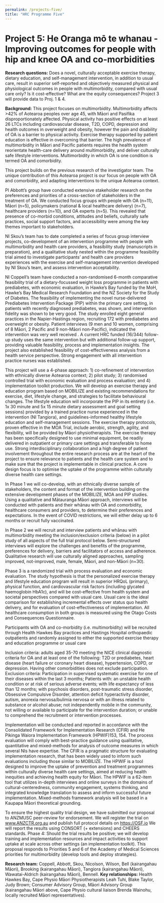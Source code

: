 ```yaml
---
permalink: /projects-five/
title: "HRC Programme Five"
---
```


# Project 5: He Oranga mō te whanau - Improving outcomes for people with hip and knee OA and co-morbidities

**Research questions:** Does a novel, culturally acceptable exercise therapy, dietary education, and self-management intervention, in addition to usual care, result in superior self-reported and objectively measured physical and physiological outcomes in people with multimorbidity, compared with usual care only? Is it cost-effective? What are the equity consequences? Project 3 will provide data to Proj. 1 & 4.

**Background:** This project focuses on multimorbidity. Multimorbidity affects >42% of Aotearoa peoples over age 45, with Māori and Pasifika disproportionately affected. Physical activity has positive effects on at least 26 LTCs including cardiovascular disease, T2D, COPD, depression and health outcomes in overweight and obesity, however the pain and disability of OA is a barrier to physical activity. Exercise therapy supported by patient education is effective in overcoming that barrier. The high prevalence of multimorbidity in Māori and Pacific patients requires the health system reorientate health-care delivery around multimorbidity, and deliver culturally safe lifestyle interventions.
Multimorbidity in which OA is one condition is termed OA and comorbidity. 

This project builds on the previous research of the investigator team. The unique contribution of this Aotearoa project is our focus on people with OA and comorbidity, and adapting interventions to the unique Aotearoa context. 

PI Abbott’s group have conducted extensive stakeholder research on the preferences and priorities of a cross-section of stakeholders in the treatment of OA. We conducted focus groups with people with OA (n=11), Māori (n=5), policymakers (national & local healthcare delivery) (n=7), healthcare providers (n=10), and OA experts (n=5). This revealed that presence of co-morbid conditions, attitudes and beliefs, culturally safe practices, social support factors, and accessibility were among the key themes important to stakeholders.

NI Skou’s team has to date completed a series of focus group interview projects, co-development of an intervention programme with people with multimorbidity and health care providers, a feasibility study (manuscripts in preparation), and a qualitative study nested within the programme feasibility trial aimed to investigate participants’ and health care providers experiences with the exercise and self-management intervention developed by NI Skou’s team, and assess intervention acceptability.

NI Coppell’s team have conducted a non-randomised 6-month comparative feasibility trial of a dietary-focussed weight loss programme in patients with prediabetes, with economic evaluation, in Hawke’s Bay funded by the MoH, Hawke’s Bay Medical Research Foundation and the NZ Society for the Study of Diabetes. The feasibility of implementing the novel nurse-delivered Prediabetes Intervention Package (PIP) within the primary care setting, in patients with recently diagnosed prediabetes, was shown, and intervention fidelity was shown to be very good. The study enrolled eight general practices in the Napier-Hastings region, recruiting 172 with prediabetes and overweight or obesity. Patient interviews (9 men and 10 women, comprising of 8 Māori, 2 Pacific and 9 non-Māori non-Pacific), indicated the intervention was very well received . A current HRC funded (16/344) follow-up study uses the same intervention but with additional follow-up support, providing valuable feasibility, process and implementation insights. The project also established feasibility of cost-effectiveness analysis from a health service perspective. Strong engagement with all intervention practice nurses was established. 

This project will use a 4-phase approach: 1) co-refinement of intervention with ethnically diverse Aotearoa context; 2) pilot study; 3) randomised controlled trial with economic evaluation and process evaluation; and 4) implementation toolkit production. We will develop an exercise therapy and education program based on MOBILIZE and existing recommendations for exercise, diet, lifestyle change, and strategies to facilitate behavioural changes. The lifestyle education will incorporate the PIP in its entirety (i.e. 1x 30 minute and 5x 15 minute dietary assessment and goal setting sessions) provided by a trained practice nurse experienced in the intervention (NI Tangiora), and guidelines-informed healthy lifestyle education and self-management sessions. The exercise therapy protocols, proven effective in the MOA Trial, include aerobic, strength, agility, and flexibility, will be provided by Māori physiotherapists. The exercise therapy has been specifically designed to use minimal equipment, be readily delivered in outpatient or primary care settings and transferable to home use. Strong interdisciplinary collaboration and a high degree of patient involvement throughout the entire research process are at the heart of the project to ensure relevance to patients and the health care system and to make sure that the project is implementable in clinical practice. A core design focus is to optimise the uptake of the programme within culturally diverse health care settings. 

In Phase 1 we will co-develop, with an ethnically diverse sample of stakeholders, the content and format of the intervention building on the extensive development phases of the MOBILIZE, MOA and PIP studies. Using a qualitative and Mātauranga Māori approach, interviews will be conducted with patients and their whānau with OA and comorbidity, healthcare consumers and providers, to determine their preferences and expectations. In the event of COVID restrictions, we will either delay up to 6 months or recruit fully vaccinated.

In Phase 2 we will recruit and interview patients and whānau with multimorbidity meeting the inclusion/exclusion criteria (below) in a pilot study of all aspects of the full trial protocol below. Semi-structured interviews will explore the challenges and benefits of the programme, preferences for delivery, barriers and facilitators of access and adherence. Qualitative research will use culturally aligned approaches, sampling improved, not-improved, male, female, Māori, and non-Māori (n=30). 

Phase 3 is a randomized trial with process evaluation and economic evaluation. The study hypothesis is that the personalized exercise therapy and lifestyle education program will result in superior HRQoL (primary), physical function, and cardiovascular risk factors (including glycated haemoglobin HbA1c), and will be cost-effective from health system and societal perspectives compared with usual care. Usual care is the ideal comparison for establishing incremental effects over status quo health delivery, and for evaluation of cost-effectiveness of implementation. All healthcare consumption in both groups is measured using the Otago Costs and Consequences Questionnaire.

Participants with OA and co-morbidity (i.e. multimorbidity) will be recruited through Health Hawkes Bay practices and Hastings Hospital orthopaedic outpatients and randomly assigned to either the supported exercise therapy and education programme or usual care 

Inclusion criteria: adults aged 35-70 meeting the NICE clinical diagnostic criteria for OA and at least one of the following: T2D or prediabetes, heart disease (heart failure or coronary heart disease), hypertension, COPD, or depression. Having other comorbidities does not exclude participation.
Exclusion criteria: Participation in supervised systematic exercise for one of their diseases within the last 3 months; Patients with: an unstable health condition or at risk of serious adverse events; with life expectancy of less than 12 months; with psychosis disorders, post-traumatic stress disorder, Obsessive Compulsive Disorder, attention deficit hyperactivity disorder, autism, anorexia nervosa/bulimia nervosa or with an illness related to substance or alcohol abuse; not independently mobile in the community, not willing or available to participate for the intervention duration; or unable to comprehend the recruitment or intervention processes.

Implementation will be conducted and reported in accordance with the Consolidated Framework for Implementation Research (CFIR) and He Pikinga Waiora Implementation Framework (HPWIF)153, 154. The process evaluation will comply with best-practice guidance using qualitative, quantitative and mixed-methods for analysis of outcome measures in which several NIs have expertise. The CFIR is a pragmatic structure for evaluating implementation research, that has been widely used to inform such evaluations including those similar to MOBILIZE. The HPWIF is a tool designed to improve the uptake of prevention and treatment programmes within culturally diverse health care settings, aimed at reducing health inequities and achieving health equity for Māori. The HPWIF is a 62-item tool that utilizes in-depth interviews and online surveys in the domains of cultural-centeredness, community engagement, systems thinking, and integrated knowledge translation to assess and inform successful future implementation. Mixed-methods framework analysis will be based in a Kaupapa Māori theoretical grounding.

To ensure the highest quality trial design, we have submitted our proposal to ANZMUSC peer-review for endorsement. We will register the trial on www.ANZCTR.org.au and publish full protocol details on  https://OSF.io  We will report the results using CONSORT (+ extensions) and CHEERS standards. 
Phase 4: Should the trial results be positive; we will develop training and implementation resources and impact activities to support uptake at scale across other settings (an implementation toolkit). This proposal responds to Priorities 5 and 6 of the Academy of Medical Sciences priorities for multimorbidity (develop tools and deploy strategies). 

**Research team:** Coppell, Abbott, Skou, Nicolson, Wilson, Bell (kairangahau Māori), Brooking (kairangahau Māori), Tangiora (kairangahau Māori), Wawatai-Aldrich (kairangahau Māori), Bennell. 
**Key relationships:** Health Hawkes Bay, Cape Physio Māori Physiotherapists Leah Tuhi, Blake Taylor, Judy Brown; Consumer Advisory Group, Māori Advisory Group (kairangahau Māori above, Cape Physio cultural liaison Brenda Wainohu, locally recruited Māori representatives).
